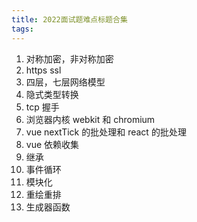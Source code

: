 ```yaml
---
title: 2022面试题难点标题合集
tags:
---
```


1. 对称加密，非对称加密
2. https ssl
3. 四层，七层网络模型
4. 隐式类型转换
5. tcp 握手
6. 浏览器内核 webkit 和 chromium
7. vue nextTick 的批处理和 react 的批处理
8. vue 依赖收集
9. 继承
10. 事件循环
11. 模块化
12. 重绘重排
13. 生成器函数
